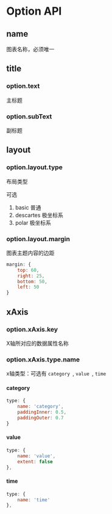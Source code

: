 # Option API

## name

图表名称，必须唯一

## title

### option.text

主标题

### option.subText

副标题

## layout

### option.layout.type

布局类型

可选

1. basic 普通
2. descartes 极坐标系
3. polar 极坐标系

### option.layout.margin

图表主题内容的边距

```js
margin: {
    top: 60,
    right: 25,
    bottom: 50,
    left: 50
}
```

## xAxis

### option.xAxis.key

X轴所对应的数据属性名称

### option.xAxis.type.name

x轴类型：可选有 `category `, `value `, `time`

#### category

```js
type: {
    name: 'category',
    paddingInner: 0.5,
    paddingOuter: 0.7
}
```

#### value

```js
type: {
    name: 'value',
    extent: false
},
```

#### time

```js
type: {
    name: 'time'
},
```

